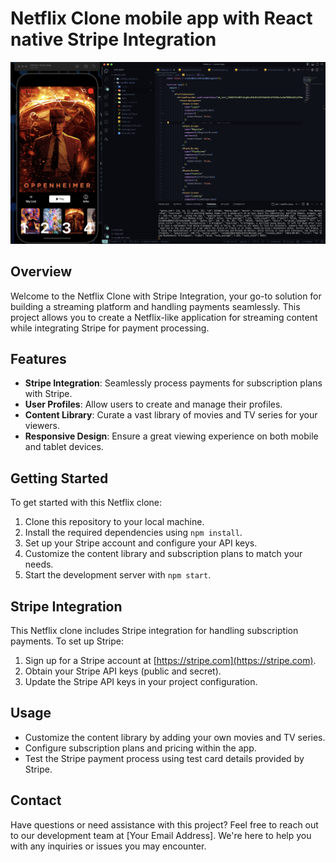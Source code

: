 # Netflix Clone mobile app with React native Stripe Integration

![Netflix Clone](public/readMe.png)

## Overview

Welcome to the Netflix Clone with Stripe Integration, your go-to solution for building a streaming platform and handling payments seamlessly. This project allows you to create a Netflix-like application for streaming content while integrating Stripe for payment processing.

## Features


- **Stripe Integration**: Seamlessly process payments for subscription plans with Stripe.
- **User Profiles**: Allow users to create and manage their profiles.
- **Content Library**: Curate a vast library of movies and TV series for your viewers.
- **Responsive Design**: Ensure a great viewing experience on both mobile and tablet devices.

## Getting Started

To get started with this Netflix clone:

1. Clone this repository to your local machine.
2. Install the required dependencies using `npm install`.
3. Set up your Stripe account and configure your API keys.
4. Customize the content library and subscription plans to match your needs.
5. Start the development server with `npm start`.

## Stripe Integration

This Netflix clone includes Stripe integration for handling subscription payments. To set up Stripe:

1. Sign up for a Stripe account at [https://stripe.com](https://stripe.com).
2. Obtain your Stripe API keys (public and secret).
3. Update the Stripe API keys in your project configuration.

## Usage

- Customize the content library by adding your own movies and TV series.
- Configure subscription plans and pricing within the app.
- Test the Stripe payment process using test card details provided by Stripe.

## Contact

Have questions or need assistance with this project? Feel free to reach out to our development team at [Your Email Address]. We're here to help you with any inquiries or issues you may encounter.

